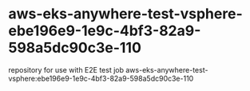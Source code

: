 # aws-eks-anywhere-test-vsphere-ebe196e9-1e9c-4bf3-82a9-598a5dc90c3e-110
repository for use with E2E test job aws-eks-anywhere-test-vsphere:ebe196e9-1e9c-4bf3-82a9-598a5dc90c3e-110
